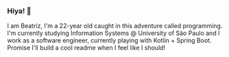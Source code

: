 ### Hiya! 🐶
I am Beatriz, I'm a 22-year old caught in this adventure called programming. I'm currently studying Information Systems @ University of São Paulo and I work as a software engineer, currently playing with Kotlin + Spring Boot. Promise I'll build a cool readme when I feel like I should!
<!--
**beasabreu/beasabreu** is a ✨ _special_ ✨ repository because its `README.md` (this file) appears on your GitHub profile.

Here are some ideas to get you started:

- 🔭 I’m currently working on ...
- 🌱 I’m currently learning ...
- 👯 I’m looking to collaborate on ...
- 🤔 I’m looking for help with ...
- 💬 Ask me about ...
- 📫 How to reach me: ...
- 😄 Pronouns: ...
- ⚡ Fun fact: ...
-->
